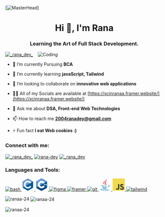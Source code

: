 [![MasterHead](https://img.freepik.com/free-vector/hand-drawn-web-developers_23-2148819604.jpg?w=996&t=st=1704147205~exp=1704147805~hmac=c372b6ed2a65add7cb5da38d3233c9ee70f4c55dc8a2396053675287f3e5298e)]
<h1 align="center">Hi 👋, I'm Rana</h1>
<h3 align="center">Learning the Art of Full Stack Development.</h3>
<img align="right" alt="Coding" width="400" src="[https://gifer.com/en/LCPT](https://media.tenor.com/rePDfDWO3XoAAAAd/hacking.gif)">

<p align="left"> <a href="https://twitter.com/_rana_dey_" target="blank"><img src="https://img.shields.io/twitter/follow/_rana_dey_?logo=twitter&style=for-the-badge" alt="_rana_dey_" /></a> </p>

- 🔭 I’m currently Pursuing **BCA**

- 🌱 I’m currently learning **javaScript, Tailwind**

- 👯 I’m looking to collaborate on **innovative web applications**

- 👨‍💻 All of my Socials are available at [https://xcinranaa.framer.website/](https://xcinranaa.framer.website/)

- 💬 Ask me about **DSA, Front-end Web Technologies**

- 📫 How to reach me **2004ranadey@gmail.com**

- ⚡ Fun fact **I eat Web cookies :)**

<h3 align="left">Connect with me:</h3>
<p align="left">
<a href="https://twitter.com/_rana_dey_" target="blank"><img align="center" src="https://raw.githubusercontent.com/rahuldkjain/github-profile-readme-generator/master/src/images/icons/Social/twitter.svg" alt="_rana_dey_" height="30" width="40" /></a>
<a href="https://linkedin.com/in/rana-dey" target="blank"><img align="center" src="https://raw.githubusercontent.com/rahuldkjain/github-profile-readme-generator/master/src/images/icons/Social/linked-in-alt.svg" alt="rana-dey" height="30" width="40" /></a>
<a href="https://instagram.com/_rana_dey" target="blank"><img align="center" src="https://raw.githubusercontent.com/rahuldkjain/github-profile-readme-generator/master/src/images/icons/Social/instagram.svg" alt="_rana_dey" height="30" width="40" /></a>
</p>

<h3 align="left">Languages and Tools:</h3>
<p align="left"> <a href="https://www.gnu.org/software/bash/" target="_blank" rel="noreferrer"> <img src="https://www.vectorlogo.zone/logos/gnu_bash/gnu_bash-icon.svg" alt="bash" width="40" height="40"/> </a> <a href="https://www.cprogramming.com/" target="_blank" rel="noreferrer"> <img src="https://raw.githubusercontent.com/devicons/devicon/master/icons/c/c-original.svg" alt="c" width="40" height="40"/> </a> <a href="https://www.w3schools.com/cpp/" target="_blank" rel="noreferrer"> <img src="https://raw.githubusercontent.com/devicons/devicon/master/icons/cplusplus/cplusplus-original.svg" alt="cplusplus" width="40" height="40"/> </a> <a href="https://www.figma.com/" target="_blank" rel="noreferrer"> <img src="https://www.vectorlogo.zone/logos/figma/figma-icon.svg" alt="figma" width="40" height="40"/> </a> <a href="https://www.framer.com/" target="_blank" rel="noreferrer"> <img src="https://www.vectorlogo.zone/logos/framer/framer-icon.svg" alt="framer" width="40" height="40"/> </a> <a href="https://git-scm.com/" target="_blank" rel="noreferrer"> <img src="https://www.vectorlogo.zone/logos/git-scm/git-scm-icon.svg" alt="git" width="40" height="40"/> </a> <a href="https://www.java.com" target="_blank" rel="noreferrer"> <img src="https://raw.githubusercontent.com/devicons/devicon/master/icons/java/java-original.svg" alt="java" width="40" height="40"/> </a> <a href="https://developer.mozilla.org/en-US/docs/Web/JavaScript" target="_blank" rel="noreferrer"> <img src="https://raw.githubusercontent.com/devicons/devicon/master/icons/javascript/javascript-original.svg" alt="javascript" width="40" height="40"/> </a> <a href="https://tailwindcss.com/" target="_blank" rel="noreferrer"> <img src="https://www.vectorlogo.zone/logos/tailwindcss/tailwindcss-icon.svg" alt="tailwind" width="40" height="40"/> </a> </p>

<p><img align="left" src="https://github-readme-stats.vercel.app/api/top-langs?username=ranaa-24&show_icons=true&locale=en&layout=compact" alt="ranaa-24" /></p>

<p>&nbsp;<img align="center" src="https://github-readme-stats.vercel.app/api?username=ranaa-24&show_icons=true&locale=en" alt="ranaa-24" /></p>

<p><img align="center" src="https://github-readme-streak-stats.herokuapp.com/?user=ranaa-24&" alt="ranaa-24" /></p>

